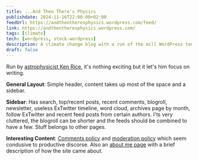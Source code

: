 ```yaml
---
title: ...And Then There's Physics
publishdate: 2024-11-16T22:00:00+02:00
feedUrl: https://andthentheresphysics.wordpress.com/feed/
link: https://andthentheresphysics.wordpress.com/
tags: [climate]
tech: [wordpress, stock-wordpress]
description: A climate change blog with a run of the mill WordPress template.
draft: false
---
```


Run by [astrophysicist Ken Rice](https://www.roe.ac.uk/~wkmr/), it's nothing exciting but it let's him focus on writing.

**General Layout**: Simple header, content takes up most of the space and a sidebar.

**Sidebar**: Has search, top/recent posts, recent comments, blogroll, newsletter, useless ExTwitter timeline, word cloud, archives page by month, follow ExTwitter and recent feed posts from certain authors. I'ts very cluttered, the blogroll can be shorter and the feeds should be combined to have a few. Stuff belongs to other pages.

**Interesting Content**: [Comments policy](https://andthentheresphysics.wordpress.com/comments-policy/) and [moderation policy](https://andthentheresphysics.wordpress.com/moderation-policy/) which seem condusive to productive discorse. Also an [about me page](https://andthentheresphysics.wordpress.com/about-2/) with a brief description of how the site came about.
